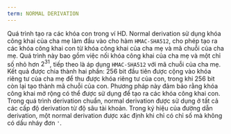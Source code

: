 ```yaml
---
term: NORMAL DERIVATION
---
```


Quá trình tạo ra các khóa con trong ví HD. Normal derivation sử dụng khóa công khai của cha mẹ làm đầu vào cho hàm `HMAC-SHA512`, cho phép tạo ra các khóa công khai con từ khóa công khai của cha mẹ và mã chuỗi của cha mẹ. Quá trình này bao gồm việc nối khóa công khai của cha mẹ và một chỉ số nhỏ hơn $2^{31}$, tiếp theo là áp dụng `HMAC-SHA512` với mã chuỗi của cha mẹ. Kết quả được chia thành hai phần: 256 bit đầu tiên được cộng vào khóa riêng tư của cha mẹ để thu được khóa riêng tư của con, trong khi 256 bit còn lại tạo thành mã chuỗi của con. Phương pháp này đảm bảo rằng khóa công khai mở rộng có thể được sử dụng để tạo ra các khóa công khai con. Trong quá trình derivation chuẩn, normal derivation được sử dụng ở tất cả các cấp độ derivation từ độ sâu tài khoản. Trong ký hiệu của đường dẫn derivation, một normal derivation được xác định khi chỉ có chỉ số mà không có dấu nháy đơn `'`.